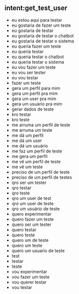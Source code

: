 ## intent:get_test_user
- eu estou aqui para testar
- eu gostaria de fazer um teste
- eu gostaria de testar
- eu gostaria de testar o chatbot
- eu gostaria de testar o sistema
- eu queria fazer um teste
- eu queria testar
- eu queria testar o chatbot
- eu queria testar o sistema
- eu vou fazer um teste
- eu vou ser tester
- eu vou testar
- fazer um teste
- gera um perfil para mim
- gera um perfil pra mim
- gera um user pra mim
- gera um usuário pra mim
- gerar dados de teste
- kro testar
- kro teste
- me arruma um perfil de teste
- me arruma um teste
- me dá um perfil
- me dá um user
- me dá um usuário
- me faz um perfil de teste
- me gera um perfil
- me vê um perfil de teste
- me vê um teste
- preciso de um perfil de teste
- preciso de um perfil de testes
- qro ser um tester
- qro testar
- qro teste
- qro um user de test
- qro um user de teste
- qro um usuário de teste
- quero experimentar
- quero fazer um teste
- quero ser um tester
- quero testar
- quero teste
- quero um de teste
- quero um teste
- quero um usuario de teste
- test
- testar
- teste
- vou experimentar
- vou fazer um teste
- vou querer testar
- vou testar
